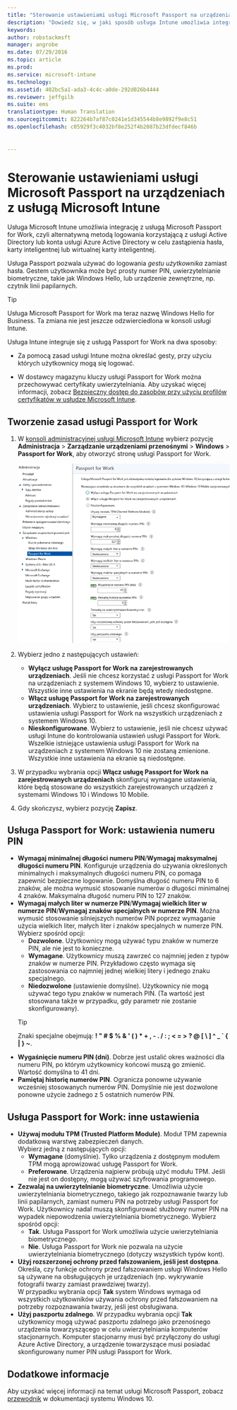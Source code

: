 ```yaml
---
title: "Sterowanie ustawieniami usługi Microsoft Passport na urządzeniach | Microsoft Intune"
description: "Dowiedz się, w jaki sposób usługa Intune umożliwia integrację z usługą Microsoft Passport for Work, czyli alternatywną metodą logowania korzystającą z usługi Active Directory lub konta usługi Azure Active Directory w celu zastąpienia hasła, karty inteligentnej lub wirtualnej karty inteligentnej."
keywords: 
author: robstackmsft
manager: angrobe
ms.date: 07/29/2016
ms.topic: article
ms.prod: 
ms.service: microsoft-intune
ms.technology: 
ms.assetid: 402bc5a1-ada3-4c4c-a0de-292d026b4444
ms.reviewer: jeffgilb
ms.suite: ems
translationtype: Human Translation
ms.sourcegitcommit: 822264b7af87c0241e1d345544b8e9892f9e8c51
ms.openlocfilehash: c05929f3c4032bf8e252f4b2087b23dfdecf846b


---
```


# Sterowanie ustawieniami usługi Microsoft Passport na urządzeniach z usługą Microsoft Intune
Usługa Microsoft Intune umożliwia integrację z usługą Microsoft Passport for Work, czyli alternatywną metodą logowania korzystającą z usługi Active Directory lub konta usługi Azure Active Directory w celu zastąpienia hasła, karty inteligentnej lub wirtualnej karty inteligentnej.

Usługa Passport pozwala używać do logowania *gestu użytkownika* zamiast hasła. Gestem użytkownika może być prosty numer PIN, uwierzytelnianie biometryczne, takie jak Windows Hello, lub urządzenie zewnętrzne, np. czytnik linii papilarnych.

>[!TIP]
>Usługa Microsoft Passport for Work ma teraz nazwę Windows Hello for Business. Ta zmiana nie jest jeszcze odzwierciedlona w konsoli usługi Intune.

Usługa Intune integruje się z usługą Passport for Work na dwa sposoby:

-   Za pomocą zasad usługi Intune można określać gesty, przy użyciu których użytkownicy mogą się logować.

-   W dostawcy magazynu kluczy usługi Passport for Work można przechowywać certyfikaty uwierzytelniania. Aby uzyskać więcej informacji, zobacz [Bezpieczny dostęp do zasobów przy użyciu profilów certyfikatów w usłudze Microsoft Intune](secure-resource-access-with-certificate-profiles.md).

## Tworzenie zasad usługi Passport for Work

1.  W [konsoli administracyjnej usługi Microsoft Intune](https://manage.microsoft.com) wybierz pozycję **Administracja** &gt; **Zarządzanie urządzeniami przenośnymi** &gt; **Windows** &gt; **Passport for Work**, aby otworzyć stronę usługi Passport for Work.

    ![Strona usługi Passport for Work](../media/passport.png)

2.  Wybierz jedno z następujących ustawień:
    - **Wyłącz usługę Passport for Work na zarejestrowanych urządzeniach**. Jeśli nie chcesz korzystać z usługi Passport for Work na urządzeniach z systemem Windows 10, wybierz to ustawienie. Wszystkie inne ustawienia na ekranie będą wtedy niedostępne.
    - **Włącz usługę Passport for Work na zarejestrowanych urządzeniach**. Wybierz to ustawienie, jeśli chcesz skonfigurować ustawienia usługi Passport for Work na wszystkich urządzeniach z systemem Windows 10.
    - **Nieskonfigurowane**. Wybierz to ustawienie, jeśli nie chcesz używać usługi Intune do kontrolowania ustawień usługi Passport for Work. Wszelkie istniejące ustawienia usługi Passport for Work na urządzeniach z systemem Windows 10 nie zostaną zmienione. Wszystkie inne ustawienia na ekranie są niedostępne.
3.  W przypadku wybrania opcji **Włącz usługę Passport for Work na zarejestrowanych urządzeniach** skonfiguruj wymagane ustawienia, które będą stosowane do wszystkich zarejestrowanych urządzeń z systemami Windows 10 i Windows 10 Mobile.
4.  Gdy skończysz, wybierz pozycję **Zapisz**.

## Usługa Passport for Work: ustawienia numeru PIN


- **Wymagaj minimalnej długości numeru PIN**/**Wymagaj maksymalnej długości numeru PIN**. Konfiguruje urządzenia do używania określonych minimalnych i maksymalnych długości numeru PIN, co pomaga zapewnić bezpieczne logowanie. Domyślna długość numeru PIN to 6 znaków, ale można wymusić stosowanie numerów o długości minimalnej 4 znaków. Maksymalna długość numeru PIN to 127 znaków.
- **Wymagaj małych liter w numerze PIN**/**Wymagaj wielkich liter w numerze PIN**/**Wymagaj znaków specjalnych w numerze PIN**. Można wymusić stosowanie silniejszych numerów PIN poprzez wymaganie użycia wielkich liter, małych liter i znaków specjalnych w numerze PIN. Wybierz spośród opcji:
    - **Dozwolone**. Użytkownicy mogą używać typu znaków w numerze PIN, ale nie jest to konieczne.
    - **Wymagane**. Użytkownicy muszą zawrzeć co najmniej jeden z typów znaków w numerze PIN. Przykładowo często wymaga się zastosowania co najmniej jednej wielkiej litery i jednego znaku specjalnego.
    - **Niedozwolone** (ustawienie domyślne). Użytkownicy nie mogą używać tego typu znaków w numerach PIN. (Ta wartość jest stosowana także w przypadku, gdy parametr nie zostanie skonfigurowany).
    > [!TIP]
    > Znaki specjalne obejmują: **! " # $ % &amp; ' ( ) &#42; + , - . / : ; &lt; = &gt; ? @ [ \ ] ^ _ &#96; { &#124; } ~**.
- **Wygaśnięcie numeru PIN (dni)**. Dobrze jest ustalić okres ważności dla numeru PIN, po którym użytkownicy końcowi muszą go zmienić. Wartość domyślna to 41 dni.
- **Pamiętaj historię numerów PIN**. Ogranicza ponowne używanie wcześniej stosowanych numerów PIN. Domyślnie nie jest dozwolone ponowne użycie żadnego z 5 ostatnich numerów PIN.


## Usługa Passport for Work: inne ustawienia

- **Używaj modułu TPM (Trusted Platform Module)**. Moduł TPM zapewnia dodatkową warstwę zabezpieczeń danych.<br>Wybierz jedną z następujących opcji:
    - **Wymagane** (domyślnie). Tylko urządzenia z dostępnym modułem TPM mogą aprowizować usługę Passport for Work.
    - **Preferowane**. Urządzenia najpierw próbują użyć modułu TPM. Jeśli nie jest on dostępny, mogą używać szyfrowania programowego.
- **Zezwalaj na uwierzytelnianie biometryczne**. Umożliwia użycie uwierzytelniania biometrycznego, takiego jak rozpoznawanie twarzy lub linii papilarnych, zamiast numeru PIN na potrzeby usługi Passport for Work. Użytkownicy nadal muszą skonfigurować służbowy numer PIN na wypadek niepowodzenia uwierzytelniania biometrycznego. Wybierz spośród opcji:
    - **Tak**. Usługa Passport for Work umożliwia użycie uwierzytelniania biometrycznego.
    - **Nie**. Usługa Passport for Work nie pozwala na użycie uwierzytelniania biometrycznego (dotyczy wszystkich typów kont).
- **Użyj rozszerzonej ochrony przed fałszowaniem, jeśli jest dostępna**. Określa, czy funkcje ochrony przed fałszowaniem usługi Windows Hello są używane na obsługujących je urządzeniach (np. wykrywanie fotografii twarzy zamiast prawdziwej twarzy).<br>W przypadku wybrania opcji **Tak** system Windows wymaga od wszystkich użytkowników używania ochrony przed fałszowaniem na potrzeby rozpoznawania twarzy, jeśli jest obsługiwana.
- **Użyj paszportu zdalnego**. W przypadku wybrania opcji **Tak** użytkownicy mogą używać paszportu zdalnego jako przenośnego urządzenia towarzyszącego w celu uwierzytelniania komputerów stacjonarnych. Komputer stacjonarny musi być przyłączony do usługi Azure Active Directory, a urządzenie towarzyszące musi posiadać skonfigurowany numer PIN usługi Passport for Work.

## Dodatkowe informacje
Aby uzyskać więcej informacji na temat usługi Microsoft Passport, zobacz [przewodnik](https://technet.microsoft.com/library/mt589441.aspx) w dokumentacji systemu Windows 10.



<!--HONumber=Aug16_HO1-->


